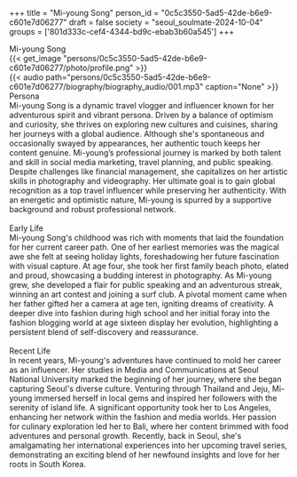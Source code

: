 +++
title = "Mi-young Song"
person_id = "0c5c3550-5ad5-42de-b6e9-c601e7d06277"
draft = false
society = "seoul_soulmate-2024-10-04"
groups = ['801d333c-cef4-4344-bd9c-ebab3b60a545']
+++
<script>
(function() {
    const personId = "0c5c3550-5ad5-42de-b6e9-c601e7d06277";
    const societyId = "seoul_soulmate-2024-10-04";

    // Set the selected person and society in localStorage
    localStorage.setItem('selectedPerson', personId);
    localStorage.setItem('selectedSociety', societyId);

    // Automatically set the dropdowns based on this person's data
    const societySelect = document.getElementById('society-select');
    const personSelect = document.getElementById('person-select');

    if (societySelect) {
    societySelect.value = societyId;
    }
    if (personSelect) {
    personSelect.value = personId;
    }
})();
</script><div class="h1_1_right">Mi-young Song</div>{{< get_image "persons/0c5c3550-5ad5-42de-b6e9-c601e7d06277/photo/profile.png" >}}
<br>
{{< audio
    path="persons/0c5c3550-5ad5-42de-b6e9-c601e7d06277/biography/biography_audio/001.mp3" 
    caption="None"
>}}
<br>
<div class="h2">Persona</div><div class="plain">Mi-young Song is a dynamic travel vlogger and influencer known for her adventurous spirit and vibrant persona. Driven by a balance of optimism and curiosity, she thrives on exploring new cultures and cuisines, sharing her journeys with a global audience. Although she's spontaneous and occasionally swayed by appearances, her authentic touch keeps her content genuine. Mi-young’s professional journey is marked by both talent and skill in social media marketing, travel planning, and public speaking. Despite challenges like financial management, she capitalizes on her artistic skills in photography and videography. Her ultimate goal is to gain global recognition as a top travel influencer while preserving her authenticity. With an energetic and optimistic nature, Mi-young is spurred by a supportive background and robust professional network.</div><br>
<div class="h2">Early Life</div><div class="plain">Mi-young Song's childhood was rich with moments that laid the foundation for her current career path. One of her earliest memories was the magical awe she felt at seeing holiday lights, foreshadowing her future fascination with visual capture. At age four, she took her first family beach photo, elated and proud, showcasing a budding interest in photography. As Mi-young grew, she developed a flair for public speaking and an adventurous streak, winning an art contest and joining a surf club. A pivotal moment came when her father gifted her a camera at age ten, igniting dreams of creativity. A deeper dive into fashion during high school and her initial foray into the fashion blogging world at age sixteen display her evolution, highlighting a persistent blend of self-discovery and reassurance.</div><br>
<div class="h2">Recent Life</div><div class="plain">In recent years, Mi-young's adventures have continued to mold her career as an influencer. Her studies in Media and Communications at Seoul National University marked the beginning of her journey, where she began capturing Seoul's diverse culture. Venturing through Thailand and Jeju, Mi-young immersed herself in local gems and inspired her followers with the serenity of island life. A significant opportunity took her to Los Angeles, enhancing her network within the fashion and media worlds. Her passion for culinary exploration led her to Bali, where her content brimmed with food adventures and personal growth. Recently, back in Seoul, she's amalgamating her international experiences into her upcoming travel series, demonstrating an exciting blend of her newfound insights and love for her roots in South Korea.</div><br>
